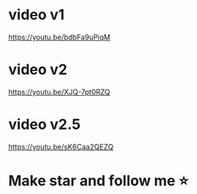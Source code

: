 # video v1
https://youtu.be/bdbFa9uPiqM
# video v2
https://youtu.be/XJQ-7pt0RZQ
# video v2.5
https://youtu.be/sK6Caa2QEZQ
<br>
# Make star and follow me ⭐
